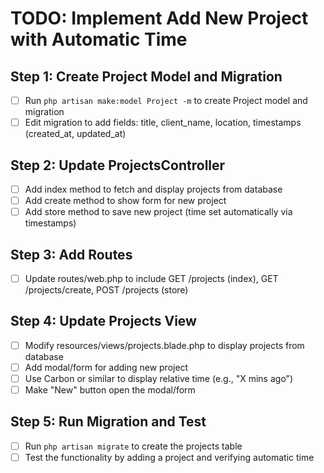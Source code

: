 # TODO: Implement Add New Project with Automatic Time

## Step 1: Create Project Model and Migration
- [ ] Run `php artisan make:model Project -m` to create Project model and migration
- [ ] Edit migration to add fields: title, client_name, location, timestamps (created_at, updated_at)

## Step 2: Update ProjectsController
- [ ] Add index method to fetch and display projects from database
- [ ] Add create method to show form for new project
- [ ] Add store method to save new project (time set automatically via timestamps)

## Step 3: Add Routes
- [ ] Update routes/web.php to include GET /projects (index), GET /projects/create, POST /projects (store)

## Step 4: Update Projects View
- [ ] Modify resources/views/projects.blade.php to display projects from database
- [ ] Add modal/form for adding new project
- [ ] Use Carbon or similar to display relative time (e.g., "X mins ago")
- [ ] Make "New" button open the modal/form

## Step 5: Run Migration and Test
- [ ] Run `php artisan migrate` to create the projects table
- [ ] Test the functionality by adding a project and verifying automatic time
